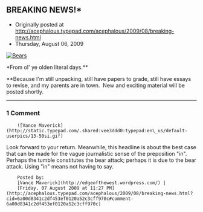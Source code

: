## BREAKING NEWS!*

 * Originally posted at http://acephalous.typepad.com/acephalous/2009/08/breaking-news.html
 * Thursday, August 06, 2009



			
[![Bears](http://acephalous.typepad.com/.a/6a00d8341c2df453ef0120a5275ce4970c-500wi)](http://acephalous.typepad.com/.a/6a00d8341c2df453ef0120a5275ce4970c-pi)   

\*From ol' ye olden literal days.\*\*

\*\*Because I'm still unpacking, still have papers to grade, still have essays to revise, and my parents are in town.  New and exciting material will be posted shortly.

		

* * *

### 1 Comment 

		

                
[]()

	

		![Vance Maverick](http://static.typepad.com/.shared:vee3ddd0:typepad:en\_us/default-userpics/13-50si.gif)
	

	

		

Look forward to your return. Meanwhile, this headline is about the best case that can be made for the vague journalistic sense of the preposition "in". Perhaps the tumble constitutes the bear attack; perhaps it is due to the bear attack. Using "in" means not having to say.

	

		Posted by:
		[Vance Maverick](http://edgeofthewest.wordpress.com/) |
		[Friday, 07 August 2009 at 11:27 PM](http://acephalous.typepad.com/acephalous/2009/08/breaking-news.html?cid=6a00d8341c2df453ef0120a52c3cff970c#comment-6a00d8341c2df453ef0120a52c3cff970c)

		

        